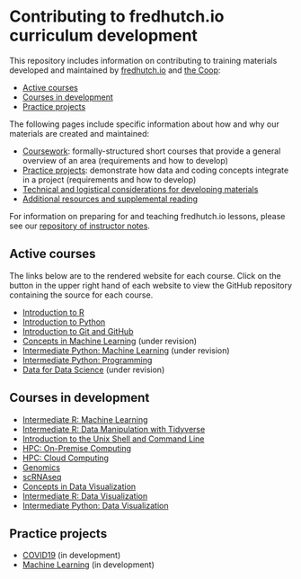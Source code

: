 # Contributing to fredhutch.io curriculum development

This repository includes information on contributing to training materials developed and maintained by [fredhutch.io](http://fredhutch.io) and [the Coop](http://thecoop.fredhutch.org):

  - [Active courses](#active-courses)
  - [Courses in development](#courses-in-development)
  - [Practice projects](#practice-projects)

The following pages include specific information about how and why our materials are created and maintained:

- [Coursework](coursework): formally-structured short courses that provide a general overview of an area (requirements and how to develop)
- [Practice projects](practice_projects): demonstrate how data and coding concepts integrate in a project (requirements and how to develop)
- [Technical and logistical considerations for developing materials](technical)
- [Additional resources and supplemental reading](resources)

For information on preparing for and teaching fredhutch.io lessons,
please see our [repository of instructor notes](https://fredhutchio.github.io/instructors).

## Active courses

The links below are to the rendered website for each course.
Click on the button in the upper right hand of each website to
view the GitHub repository containing the source for each course.

- [Introduction to R](https://fredhutchio.github.io/r_intro/)
- [Introduction to Python](https://fredhutchio.github.io/python_intro/)
- [Introduction to Git and GitHub](https://fredhutchio.github.io/git_github_intro/)
- [Concepts in Machine Learning](https://fredhutchio.github.io/concepts_machine_learning/) (under revision)
- [Intermediate Python: Machine Learning](https://fredhutchio.github.io/python_machine_learning/) (under revision)
- [Intermediate Python: Programming](https://fredhutchio.github.io/python_programming/)
- [Data for Data Science](https://fredhutchio.github.io/data_for_data_science/) 
(under revision)

## Courses in development

- [Intermediate R: Machine Learning](https://github.com/fredhutchio/r_machine_learning)
- [Intermediate R: Data Manipulation with Tidyverse](https://github.com/fredhutchio/r_tidyverse)
- [Introduction to the Unix Shell and Command Line](https://github.com/fredhutchio/command_line_intro)
- [HPC: On-Premise Computing](https://github.com/fredhutchio/hpc_on_premise)
- [HPC: Cloud Computing](https://github.com/fredhutchio/hpc_cloud)
- [Genomics](https://github.com/fredhutchio/genomics)
- [scRNAseq](https://github.com/fredhutchio/scRNAseq)
- [Concepts in Data Visualization](https://github.com/fredhutchio/concepts_data_viz)
- [Intermediate R: Data Visualization](https://github.com/fredhutchio/r_data_viz)
- [Intermediate Python: Data Visualization](https://github.com/fredhutchio/python_data_viz)

## Practice projects

- [COVID19](https://github.com/fredhutchio/practice-covid) (in development)
- [Machine Learning](https://github.com/fredhutchio/python_data_viz) (in development)
